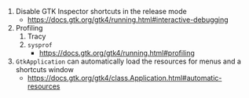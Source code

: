 1. Disable GTK Inspector shortcuts in the release mode
    - https://docs.gtk.org/gtk4/running.html#interactive-debugging
2. Profiling
    1. Tracy
    2. `sysprof`
        - https://docs.gtk.org/gtk4/running.html#profiling
3. `GtkApplication` can automatically load the resources for menus and a shortcuts window
    - https://docs.gtk.org/gtk4/class.Application.html#automatic-resources
